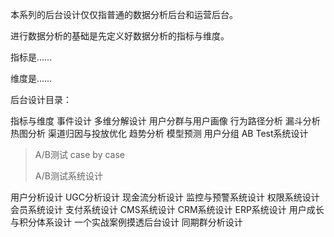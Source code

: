 本系列的后台设计仅仅指普通的数据分析后台和运营后台。

进行数据分析的基础是先定义好数据分析的指标与维度。

指标是……

维度是……



后台设计目录：

指标与维度
事件设计
多维分解设计
用户分群与用户画像
行为路径分析
漏斗分析
热图分析
渠道归因与投放优化
趋势分析
模型预测
用户分组
AB Test系统设计

> A/B测试 case by case
>
> A/B测试系统设计

用户分析设计
UGC分析设计
现金流分析设计
监控与预警系统设计
权限系统设计
会员系统设计
支付系统设计
CMS系统设计
CRM系统设计
ERP系统设计
用户成长与积分体系设计
一个实战案例摸透后台设计
同期群分析设计